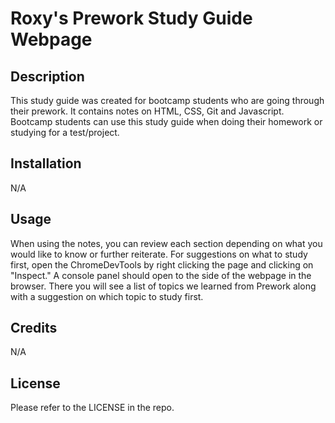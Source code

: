 # Roxy's Prework Study Guide Webpage

## Description

This study guide was created for bootcamp students who are going through their prework. It contains notes on HTML, CSS, Git and Javascript. Bootcamp students can use this study guide when doing their homework or studying for a test/project.

## Installation

N/A

## Usage

When using the notes, you can review each section depending on what you would like to know or further reiterate. For suggestions on what to study first, open the ChromeDevTools by right clicking the page and clicking on "Inspect." A console panel should open to the side of the webpage in the browser. There you will see a list of topics we learned from Prework along with a suggestion on which topic to study first.

## Credits

N/A

## License

Please refer to the LICENSE in the repo.